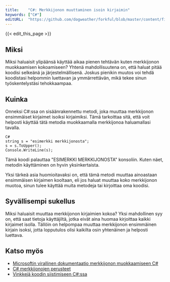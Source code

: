 ```yaml
---
title:    "C#: Merkkijonon muuttaminen isoin kirjaimin"
keywords: ["C#"]
editURL:  "https://github.com/dogweather/forkful/blob/master/content/fi/c-sharp/capitalizing-a-string.md"
---
```


{{< edit_this_page >}}

## Miksi

Miksi haluaisit ylipäänsä käyttää aikaa pienen tehtävän kuten merkkijonon muokkaamisen kokoamiseen? Yhtenä mahdollisuutena on, että haluat pitää koodisi selkeänä ja järjestelmällisenä. Joskus pienikin muutos voi tehdä koodistasi helpommin luettavan ja ymmärrettävän, mikä tekee sinun työskentelystäsi tehokkaampaa.

## Kuinka

Onneksi C#:ssa on sisäänrakennettu metodi, joka muuttaa merkkijonon ensimmäiset kirjaimet isoiksi kirjaimiksi. Tämä tarkoittaa sitä, että voit helposti käyttää tätä metodia muokkaamalla merkkijonoa haluamallasi tavalla.

```.
C# 
string s = "esimerkki merkkijonosta";
s = s.ToUpper();
Console.WriteLine(s);
```

Tämä koodi palauttaa "ESIMERKKI MERKKIJONOSTA" konsoliin. Kuten näet, metodin käyttäminen on hyvin yksinkertaista.

Yksi tärkeä asia huomioitavaksi on, että tämä metodi muuttaa ainoastaan ensimmäisen kirjaimen kooltaan, eli jos haluat muuttaa koko merkkijonon muotoa, sinun tulee käyttää muita metodeja tai kirjoittaa oma koodisi.

## Syvällisempi sukellus

Miksi haluaisit muuttaa merkkijonon kirjaimien kokoa? Yksi mahdollinen syy on, että saat tietoja käyttäjiltä, jotka eivät aina huomaa kirjoittaa kaikki kirjaimet isolla. Tällöin on helpompaa muuttaa merkkijonon ensimmäinen kirjain isoksi, jotta lopputulos olisi kaikilta osin yhtenäinen ja helposti luettava.

## Katso myös

- [Microsoftin virallinen dokumentaatio merkkijonon muokkaamiseen C#](https://docs.microsoft.com/en-us/dotnet/api/system.string?view=netframework-4.8)
- [C# merkkijonojen perusteet](https://www.tutorialspoint.com/csharp/csharp_strings.htm)
- [Vinkkejä koodin siistimiseen C#:ssa](https://www.codeproject.com/Articles/1117530/Tips-to-keep-your-csharp-code-clean)
